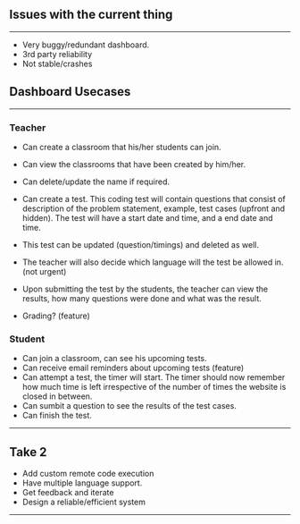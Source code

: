 ## Issues with the current thing
---
- Very buggy/redundant dashboard.
- 3rd party reliability
- Not stable/crashes

## Dashboard Usecases
---
### Teacher
- Can create a classroom that his/her students can join.
- Can view the classrooms that have been created by him/her.
- Can delete/update the name if required.
- Can create a test. This coding test will contain questions that consist of description of the problem statement, example, test cases (upfront and hidden). The test will have a start date and time, and a end date and time.
- This test can be updated (question/timings) and deleted as well.
- The teacher will also decide which language will the test be allowed in. (not urgent)

- Upon submitting the test by the students, the teacher can view the results, how many questions were done and what was the result.
- Grading? (feature)

### Student
- Can join a classroom, can see his upcoming tests.
- Can receive email reminders about upcoming tests (feature)
- Can attempt a test, the timer will start. The timer should now remember how much time is left irrespective of the number of times the website is closed in between.
- Can sumbit a question to see the results of the test cases.
- Can finish the test.
---

## Take 2

- Add custom remote code execution
- Have multiple language support.
- Get feedback and iterate
- Design a reliable/efficient system
---
